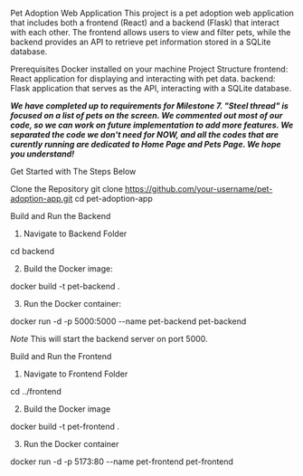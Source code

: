 Pet Adoption Web Application
This project is a pet adoption web application that includes both a frontend (React) and a backend (Flask) that interact with each other. The frontend allows users to view and filter pets, while the backend provides an API to retrieve pet information stored in a SQLite database.

Prerequisites
Docker installed on your machine
Project Structure
frontend: React application for displaying and interacting with pet data.
backend: Flask application that serves as the API, interacting with a SQLite database.

***We have completed up to requirements for Milestone 7. "Steel thread" is focused on a list of pets on the screen. We commented out most of our code, so we can work on future implementation to add more features. We separated the code we don't need for NOW, and all the codes that are curently running are dedicated to Home Page and Pets Page. We hope you understand!***

Get Started with The Steps Below

Clone the Repository
git clone https://github.com/your-username/pet-adoption-app.git
cd pet-adoption-app

Build and Run the Backend
1. Navigate to Backend Folder

cd backend

2. Build the Docker image:

docker build -t pet-backend .

3. Run the Docker container:

docker run -d -p 5000:5000 --name pet-backend pet-backend

*Note* This will start the backend server on port 5000.

Build and Run the Frontend

1. Navigate to Frontend Folder

cd ../frontend

2. Build the Docker image

docker build -t pet-frontend .

3. Run the Docker container

docker run -d -p 5173:80 --name pet-frontend pet-frontend
